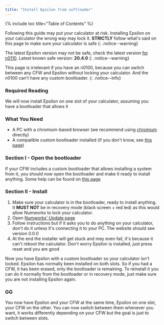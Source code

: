 ```yaml
---
title: "Install Epsilon from softloader"
---
```


{% include toc title="Table of Contents" %}

Following this guide may put your calculator at risk. Installing Epsilon on your calculator the wrong way may lock it. **STRICTLY** follow what's said on this page to make sure your calculator is safe
{: .notice--warning}

The latest Epsilon version may not be safe, check the latest version [for n0110](https://my.numworks.com/firmwares/n0110/stable.json). Latest known safe version: **20.4.0**
{: .notice--warning}

This page is irrelevant if you have an n0100, because you can switch between any CFW and Epsilon without locking your calculator. And the n0100 can't have any custom bootloader.
{: .notice--info}

### Required Reading

We will now install Epsilon on one slot of your calculator, assuming you have a bootloader that allows it

### What You Need

- A PC with a chromium-based browser (we recommend using [chromium](https://www.chromium.org/chromium-projects/) directly)
- A compatible custom bootloader installed (if you don't know, see [this page](choose-a-cfw))

### Section I - Open the bootloader

If your CFW includes a custom bootloader that allows installing a system from it, you should now open the bootloader and make it ready to install anything. Some help can be found on [this page](choose-a-cfw)

### Section II - Install

1. Make sure your calculator is in the bootloader, ready to install anything. It **MUST NOT** be in recovery mode (black screen + red led) as this would allow Numworks to lock your calculator.
2. Open [Numworks' Update page](https://numworks.com/update)
3. Follow instructions but if it asks you to do anything on your calculator, don't do it unless it's connecting it to your PC. The website should see version 0.0.0
4. At the end the installer will get stuck and mey even fail, it's because it can't reboot the calculator. Don't worry Epsilon is installed, just press reset and you are good

Now you have Epsilon with a custom bootloader so your calculator isn't locked.
Epsilon has normally been installed on both slots. So if you had a CFW, it has been erased, only the bootloader is remaining. To reinstall it you can do it normally from the bootloader or in recovery mode, just make sure you are not installing Epsilon again.

### GG

You now have Epsilon and your CFW at the same time, Epsilon on one slot, your CFW on the other. You can now switch between them whenever you want, it works differently depending on your CFW but the goal is just to switch between slots.
